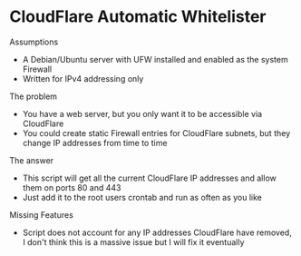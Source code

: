 CloudFlare Automatic Whitelister
===================

Assumptions
* A Debian/Ubuntu server with UFW installed and enabled as the system Firewall
* Written for IPv4 addressing only

The problem
* You have a web server, but you only want it to be accessible via CloudFlare
* You could create static Firewall entries for CloudFlare subnets, but they change IP addresses from time to time

The answer
* This script will get all the current CloudFlare IP addresses and allow them on ports 80 and 443
* Just add it to the root users crontab and run as often as you like

Missing Features
* Script does not account for any IP addresses CloudFlare have removed, I don't think this is a massive issue but I will fix it eventually
